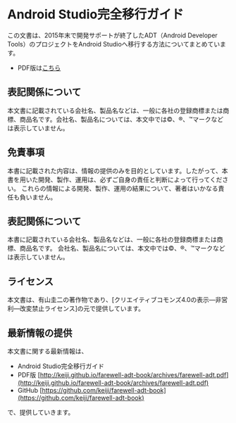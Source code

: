 # Android Studio完全移行ガイド
この文書は、2015年末で開発サポートが終了したADT（Android Developer Tools）のプロジェクトをAndroid Studioへ移行する方法についてまとめています。

 * PDF版は[こちら](http://keiji.github.io/farewell-adt-book/archives/farewell-adt.pdf)

## 表記関係について
本文書に記載されている会社名、製品名などは、一般に各社の登録商標または商標、商品名です。会社名、製品名については、本文中では©、®、™マークなどは表示していません。

## 免責事項
本書に記載された内容は、情報の提供のみを目的としています。したがって、本書を用いた開発、製作、運用は、必ずご自身の責任と判断によって行ってください。
これらの情報による開発、製作、運用の結果について、著者はいかなる責任も負いません。

## 表記関係について
本書に記載されている会社名、製品名などは、一般に各社の登録商標または商標、商品名です。
会社名、製品名については、本文中では©、®、™マークなどは表示していません。

## ライセンス
本文書は、有山圭二の著作物であり、[クリエイティブコモンズ4.0の表示—非営利—改変禁止ライセンス]の元で提供しています。

[クリエイティブコモンズ4.0の表示—非営利-改変禁止ライセンス]: [http://creativecommons.org/licenses/by-nd/4.0/deed.ja](http://creativecommons.org/licenses/by-nc-nd/4.0/deed.ja)

## 最新情報の提供
本文書に関する最新情報は、

* Android Studio完全移行ガイド
 * PDF版 [http://keiji.github.io/farewell-adt-book/archives/farewell-adt.pdf](http://keiji.github.io/farewell-adt-book/archives/farewell-adt.pdf)
* GitHub [https://github.com/keiji/farewell-adt-book](https://github.com/keiji/farewell-adt-book)

で、提供していきます。
